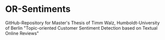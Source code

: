 # OR-Sentiments
GitHub-Repository for Master's Thesis of Timm Walz, Humboldt-University of Berlin
"Topic-oriented Customer Sentiment Detection based on Textual Online Reviews"
